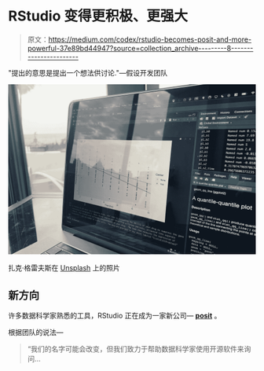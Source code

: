 # RStudio 变得更积极、更强大

> 原文：<https://medium.com/codex/rstudio-becomes-posit-and-more-powerful-37e89bd44947?source=collection_archive---------8----------------------->

"提出的意思是提出一个想法供讨论."—假设开发团队

![](img/b2a1c37047b355ba0af6358418a94eb7.png)

扎克·格雷夫斯在 [Unsplash](https://unsplash.com/@zgraves?utm_source=unsplash&utm_medium=referral&utm_content=creditCopyText) 上的照片

## **新方向**

许多数据科学家熟悉的工具，RStudio 正在成为一家新公司— [**posit**](https://posit.co/) 。

根据团队的说法—

> “我们的名字可能会改变，但我们致力于帮助数据科学家使用开源软件来询问…